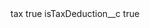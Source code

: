 <?xml version="1.0" encoding="UTF-8"?>
<CustomMetadata xmlns="http://soap.sforce.com/2006/04/metadata" xmlns:xsi="http://www.w3.org/2001/XMLSchema-instance" xmlns:xsd="http://www.w3.org/2001/XMLSchema">
    <label>tax</label>
    <protected>true</protected>
    <values>
        <field>isTaxDeduction__c</field>
        <value xsi:type="xsd:boolean">true</value>
    </values>
</CustomMetadata>

